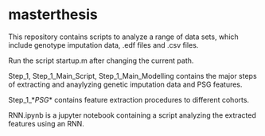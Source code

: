 # masterthesis
This repository contains scripts to analyze a range of data sets, which include genotype imputation data, .edf files and .csv files.

Run the script startup.m after changing the current path. 

Step_1, Step_1_Main_Script, Step_1_Main_Modelling contains the major steps of extracting and anaylyzing genetic 
imputation data and PSG features.

Step_1_\*_PSG_\* contains feature extraction procedures to different cohorts.

RNN.ipynb is a jupyter notebook containing a script analyzing the extracted features using an RNN.
